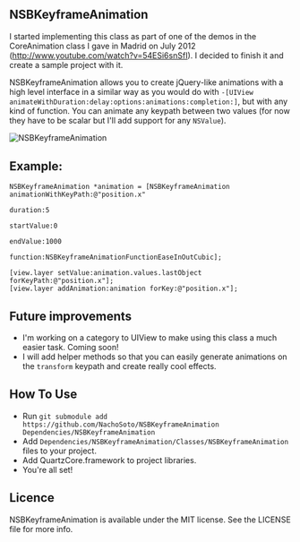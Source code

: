 NSBKeyframeAnimation
---------------

I started implementing this class as part of one of the demos in the CoreAnimation class I gave in Madrid on July 2012 (http://www.youtube.com/watch?v=54ESi6snSfI). I decided to finish it and create a sample project with it.

NSBKeyframeAnimation allows you to create jQuery-like animations with a high level interface in a similar way as you would do with ```-[UIView animateWithDuration:delay:options:animations:completion:]```, but with any kind of function. You can animate any keypath between two values (for now they have to be scalar but I'll add support for any ```NSValue```).

<img src="http://cl.ly/image/171Y2J302H2K/iOS%20Simulator%20Screen%20shot%20Aug%2012,%202012%2011.05.22%20PM.png" alt="NSBKeyframeAnimation" title="NSBKeyframeAnimation" style="display:block; margin: 10px auto 30px auto;" class="center">

## Example:
```objc
NSBKeyframeAnimation *animation = [NSBKeyframeAnimation animationWithKeyPath:@"position.x"
                                                                    duration:5
                                                                  startValue:0
                                                                    endValue:1000
                                                                    function:NSBKeyframeAnimationFunctionEaseInOutCubic];

[view.layer setValue:animation.values.lastObject forKeyPath:@"position.x"];
[view.layer addAnimation:animation forKey:@"position.x"];
```
## Future improvements
- I'm working on a category to UIView to make using this class a much easier task. Coming soon!
- I will add helper methods so that you can easily generate animations on the ```transform``` keypath and create really cool effects.

## How To Use
- Run ```git submodule add https://github.com/NachoSoto/NSBKeyframeAnimation Dependencies/NSBKeyframeAnimation```
- Add ```Dependencies/NSBKeyframeAnimation/Classes/NSBKeyframeAnimation``` files to your project.
- Add QuartzCore.framework to project libraries.
- You're all set!

## Licence
NSBKeyframeAnimation is available under the MIT license. See the LICENSE file for more info.
